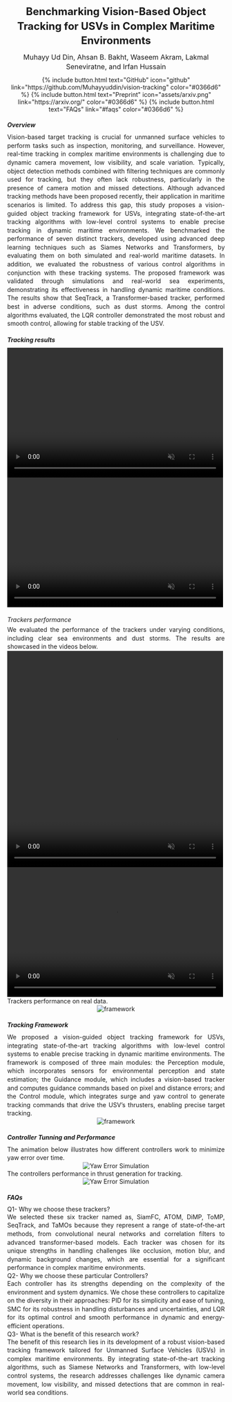 <meta http-equiv="Content-Security-Policy" content="script-src 'self' 'unsafe-eval';">

<div  id="home" style="text-align: center; font-size: 24px; margin-bottom: 10px; font-weight: bold; line-height: 1.4;">
        Benchmarking Vision-Based Object Tracking for USVs in Complex Maritime Environments
</div>
<div style="text-align: center; font-size: 16px; margin-bottom: 10px; line-height: 1.4;">
    Muhayy Ud Din, Ahsan B. Bakht, Waseem Akram, Lakmal Seneviratne, and Irfan Hussain
</div>
<div style="text-align: center;">
  {% include button.html text="GitHub" icon="github" link="https://github.com/Muhayyuddin/vision-tracking" color="#0366d6" %}
  {% include button.html text="Preprint" icon="assets/arxiv.png" link="https://arxiv.org/" color="#0366d6"  %}
  {% include button.html text="FAQs"  link="#faqs" color="#0366d6"  %}
</div>
<h5 style="margin-bottom: 10px;"> Overview </h5>
<div style="text-align: justify; font-size: 14px; margin-bottom: 10px; line-height: 1.4;">
   Vision-based target tracking is crucial for unmanned surface vehicles to perform tasks such as
inspection, monitoring, and surveillance. However, real-time tracking in complex maritime environments is
challenging due to dynamic camera movement, low visibility, and scale variation. Typically, object detection
methods combined with filtering techniques are commonly used for tracking, but they often lack robustness,
particularly in the presence of camera motion and missed detections. Although advanced tracking methods
have been proposed recently, their application in maritime scenarios is limited. To address this gap, this
study proposes a vision-guided object tracking framework for USVs, integrating state-of-the-art tracking
algorithms with low-level control systems to enable precise tracking in dynamic maritime environments.
We benchmarked the performance of seven distinct trackers, developed using advanced deep learning
techniques such as Siames Networks and Transformers, by evaluating them on both simulated and real-world
maritime datasets. In addition, we evaluated the robustness of various control algorithms in conjunction
with these tracking systems. The proposed framework was validated through simulations and real-world sea
experiments, demonstrating its effectiveness in handling dynamic maritime conditions. The results show that
SeqTrack, a Transformer-based tracker, performed best in adverse conditions, such as dust storms. Among
the control algorithms evaluated, the LQR controller demonstrated the most robust and smooth control,
allowing for stable tracking of the USV.
</div>
<h5 style="margin-bottom: 10px;">Tracking results</h5> 

<video controls="" width="500" height="300" muted="" loop="" autoplay="">
<iframe width="560" height="315" src="https://www.youtube.com/embed/nt7EuF2b9zk?si=lc2XsuSy4EVmJMrN" title="YouTube video player" frameborder="0" allow="accelerometer; autoplay; clipboard-write; encrypted-media; gyroscope; picture-in-picture; web-share" referrerpolicy="strict-origin-when-cross-origin" allowfullscreen></iframe>
</video>

<video controls="" width="500" height="300" muted="" loop="" autoplay="">
<iframe width="560" height="315" src="https://www.youtube.com/embed/02cuiZU8Cv8?si=sO3BlwNbJl9QBdCH" title="YouTube video player" frameborder="0" allow="accelerometer; autoplay; clipboard-write; encrypted-media; gyroscope; picture-in-picture; web-share" referrerpolicy="strict-origin-when-cross-origin" allowfullscreen></iframe>
</video>

<h6 style="margin-bottom: 5px;">Trackers performance</h6>
<div style="text-align: justify; font-size: 14px; line-height: 1.4;">
    We evaluated the performance of the trackers under varying conditions, including clear sea environments and dust storms. The results are showcased in the videos below.
</div>
<video controls="" width="500" height="500" muted="" loop="" autoplay="">
<source src="https://github.com/Muhayyuddin/tracking/raw/refs/heads/main/video/trackers.mp4" type="video/mp4">

        
</video>
<video controls="" width="500" height="300" muted="" loop="" autoplay="">
<source src="https://github.com/Muhayyuddin/tracking/raw/refs/heads/main/video/trackingsim.mp4" type="video/mp4">
</video>

<div style="text-align: justify; font-size: 14px; line-height: 1.4;">
    Trackers performance on real data.
</div>
<div style="text-align: center;">
  <img src="assets/Combined_Real.png" alt="framework" />
</div>

<h5 id="framework" style="margin-bottom: 10px;">Tracking Framework</h5>
<div style="text-align: justify; font-size: 14px; line-height: 1.4;">
We proposed a vision-guided object tracking framework for USVs, integrating state-of-the-art tracking
algorithms with low-level control systems to enable precise tracking in dynamic maritime environments. The framework is composed of three main modules: the Perception
module, which incorporates sensors for environmental perception and state estimation; the Guidance module, which includes a vision-based tracker and computes
guidance commands based on pixel and distance errors; and the Control module, which integrates surge and yaw control to generate tracking commands that drive
the USV’s thrusters, enabling precise target tracking.
</div>
<div style="text-align: center;">
  <img src="assets/framework-1.png" alt="framework" />
</div>

<h5 style="margin-bottom: 10px;">Controller Tunning and Performance</h5>
<div style="text-align: justify; font-size: 14px; line-height: 1.4;">
    The animation below illustrates how different controllers work to minimize yaw error over time.
</div>
<div style="text-align: center;">
  <img src="assets/yaw_error_animation.gif" alt="Yaw Error Simulation" />
</div>
<div style="text-align: justify; font-size: 14px; line-height: 1.4;">
    The controllers performance in thrust generation for tracking.
</div>
<div style="text-align: center;">
  <img src="assets/control.png" alt="Yaw Error Simulation" />
</div>

<h5 id="faqs" style="margin-bottom: 10px;">FAQs</h5>
<h8>Q1- Why we choose these trackers?</h8> 
<div style="text-align: justify; font-size: 14px; line-height: 1.4;">
We selected these six tracker named as, SiamFC, ATOM, DiMP, ToMP, SeqTrack, and TaMOs because they represent a range of state-of-the-art methods, from convolutional neural networks and correlation filters to advanced transformer-based models. Each tracker was chosen for its unique strengths in handling challenges like occlusion, motion blur, and dynamic background changes, which are essential for a significant performance in complex maritime environments.
</div>
<h8>Q2- Why we choose these particular Controllers?</h8> 
<div style="text-align: justify; font-size: 14px; line-height: 1.4;">
Each controller has its strengths depending on the complexity of the environment and system dynamics. We chose these controllers to capitalize on the diversity in their approaches: PID for its simplicity and ease of tuning, SMC for its robustness in handling disturbances and uncertainties, and LQR for its optimal control and smooth performance in dynamic and energy-efficient operations.
</div>
<h8>Q3- What is the benefit of this research work?</h8>
<div style="text-align: justify; font-size: 14px; line-height: 1.4;">
The benefit of this research lies in its development of a robust vision-based tracking framework tailored for Unmanned Surface Vehicles (USVs) in complex maritime environments. By integrating state-of-the-art tracking algorithms, such as Siamese Networks and Transformers, with low-level control systems, the research addresses challenges like dynamic camera movement, low visibility, and missed detections that are common in real-world sea conditions. 
</div>
